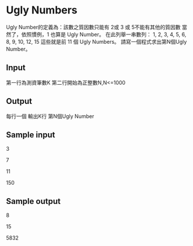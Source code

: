 # Ugly Numbers
Ugly Number的定義為：該數之質因數只能有 2或 3 或 5不能有其他的質因數
當然了，依照慣例，1 也算是 Ugly Number。
在此列舉一串數列：
1, 2, 3, 4, 5, 6, 8, 9, 10, 12, 15
這些就是前 11 個 Ugly Numbers。
請寫一個程式求出第N個Ugly Number。
 
## Input
第一行為測資筆數K
第二行開始為正整數N,N<=1000

## Output
每行一個 輸出K行
第N個Ugly Number

## Sample input
3

7

11

150

## Sample output
8

15

5832
